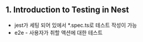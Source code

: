 ## 1. Introduction to Testing in Nest
* jest가 세팅 되어 있에서 *.spec.ts로 테스트 작성이 가능
* e2e - 사용자가 취할 액션에 대한 테스트
